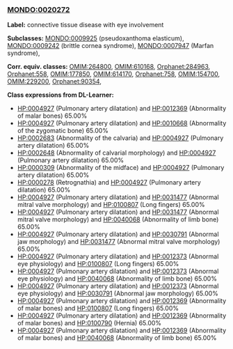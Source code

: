 
### [MONDO:0020272](http://purl.obolibrary.org/obo/MONDO_0020272)
**Label:** connective tissue disease with eye involvement

**Subclasses:** [MONDO:0009925](http://purl.obolibrary.org/obo/MONDO_0009925) (pseudoxanthoma elasticum), [MONDO:0009242](http://purl.obolibrary.org/obo/MONDO_0009242) (brittle cornea syndrome), [MONDO:0007947](http://purl.obolibrary.org/obo/MONDO_0007947) (Marfan syndrome), 

**Corr. equiv. classes:** [OMIM:264800](http://purl.obolibrary.org/obo/OMIM_264800), [OMIM:610168](http://purl.obolibrary.org/obo/OMIM_610168), [Orphanet:284963](http://www.orpha.net/ORDO/Orphanet_284963), [Orphanet:558](http://www.orpha.net/ORDO/Orphanet_558), [OMIM:177850](http://purl.obolibrary.org/obo/OMIM_177850), [OMIM:614170](http://purl.obolibrary.org/obo/OMIM_614170), [Orphanet:758](http://www.orpha.net/ORDO/Orphanet_758), [OMIM:154700](http://purl.obolibrary.org/obo/OMIM_154700), [OMIM:229200](http://purl.obolibrary.org/obo/OMIM_229200), [Orphanet:90354](http://www.orpha.net/ORDO/Orphanet_90354), 

**Class expressions from DL-Learner:**

- [HP:0004927](http://purl.obolibrary.org/obo/HP_0004927) (Pulmonary artery dilatation) and [HP:0012369](http://purl.obolibrary.org/obo/HP_0012369) (Abnormality of malar bones) 65.00%
- [HP:0004927](http://purl.obolibrary.org/obo/HP_0004927) (Pulmonary artery dilatation) and [HP:0010668](http://purl.obolibrary.org/obo/HP_0010668) (Abnormality of the zygomatic bone) 65.00%
- [HP:0002683](http://purl.obolibrary.org/obo/HP_0002683) (Abnormality of the calvaria) and [HP:0004927](http://purl.obolibrary.org/obo/HP_0004927) (Pulmonary artery dilatation) 65.00%
- [HP:0002648](http://purl.obolibrary.org/obo/HP_0002648) (Abnormality of calvarial morphology) and [HP:0004927](http://purl.obolibrary.org/obo/HP_0004927) (Pulmonary artery dilatation) 65.00%
- [HP:0000309](http://purl.obolibrary.org/obo/HP_0000309) (Abnormality of the midface) and [HP:0004927](http://purl.obolibrary.org/obo/HP_0004927) (Pulmonary artery dilatation) 65.00%
- [HP:0000278](http://purl.obolibrary.org/obo/HP_0000278) (Retrognathia) and [HP:0004927](http://purl.obolibrary.org/obo/HP_0004927) (Pulmonary artery dilatation) 65.00%
- [HP:0004927](http://purl.obolibrary.org/obo/HP_0004927) (Pulmonary artery dilatation) and [HP:0031477](http://purl.obolibrary.org/obo/HP_0031477) (Abnormal mitral valve morphology) and [HP:0100807](http://purl.obolibrary.org/obo/HP_0100807) (Long fingers) 65.00%
- [HP:0004927](http://purl.obolibrary.org/obo/HP_0004927) (Pulmonary artery dilatation) and [HP:0031477](http://purl.obolibrary.org/obo/HP_0031477) (Abnormal mitral valve morphology) and [HP:0040068](http://purl.obolibrary.org/obo/HP_0040068) (Abnormality of limb bone) 65.00%
- [HP:0004927](http://purl.obolibrary.org/obo/HP_0004927) (Pulmonary artery dilatation) and [HP:0030791](http://purl.obolibrary.org/obo/HP_0030791) (Abnormal jaw morphology) and [HP:0031477](http://purl.obolibrary.org/obo/HP_0031477) (Abnormal mitral valve morphology) 65.00%
- [HP:0004927](http://purl.obolibrary.org/obo/HP_0004927) (Pulmonary artery dilatation) and [HP:0012373](http://purl.obolibrary.org/obo/HP_0012373) (Abnormal eye physiology) and [HP:0100807](http://purl.obolibrary.org/obo/HP_0100807) (Long fingers) 65.00%
- [HP:0004927](http://purl.obolibrary.org/obo/HP_0004927) (Pulmonary artery dilatation) and [HP:0012373](http://purl.obolibrary.org/obo/HP_0012373) (Abnormal eye physiology) and [HP:0040068](http://purl.obolibrary.org/obo/HP_0040068) (Abnormality of limb bone) 65.00%
- [HP:0004927](http://purl.obolibrary.org/obo/HP_0004927) (Pulmonary artery dilatation) and [HP:0012373](http://purl.obolibrary.org/obo/HP_0012373) (Abnormal eye physiology) and [HP:0030791](http://purl.obolibrary.org/obo/HP_0030791) (Abnormal jaw morphology) 65.00%
- [HP:0004927](http://purl.obolibrary.org/obo/HP_0004927) (Pulmonary artery dilatation) and [HP:0012369](http://purl.obolibrary.org/obo/HP_0012369) (Abnormality of malar bones) and [HP:0100807](http://purl.obolibrary.org/obo/HP_0100807) (Long fingers) 65.00%
- [HP:0004927](http://purl.obolibrary.org/obo/HP_0004927) (Pulmonary artery dilatation) and [HP:0012369](http://purl.obolibrary.org/obo/HP_0012369) (Abnormality of malar bones) and [HP:0100790](http://purl.obolibrary.org/obo/HP_0100790) (Hernia) 65.00%
- [HP:0004927](http://purl.obolibrary.org/obo/HP_0004927) (Pulmonary artery dilatation) and [HP:0012369](http://purl.obolibrary.org/obo/HP_0012369) (Abnormality of malar bones) and [HP:0040068](http://purl.obolibrary.org/obo/HP_0040068) (Abnormality of limb bone) 65.00%


